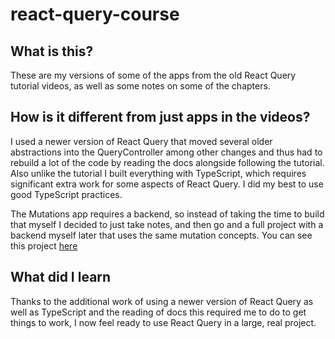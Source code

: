 # react-query-course
## What is this?
These are my versions of some of the apps from the old React Query tutorial videos, as well as some notes on some of the chapters.

## How is it different from just apps in the videos?
I used a newer version of React Query that moved several older abstractions into the QueryController among other changes and thus had to rebuild a lot of the code by reading the docs alongside following the tutorial. Also unlike the tutorial I built everything with TypeScript, which requires significant extra work for some aspects of React Query. I did my best to use good TypeScript practices.

The Mutations app requires a backend, so instead of taking the time to build that myself I decided to just take notes, and then go and a full project with a backend myself later that uses the same mutation concepts. You can see this project [here](https://github.com/c-ehrlich/rq-nextjs-posts)

## What did I learn
Thanks to the additional work of using a newer version of React Query as well as TypeScript and the reading of docs this required me to do to get things to work, I now feel ready to use React Query in a large, real project.
